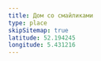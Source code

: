 ```yaml
---
title: Дом со смайликами
type: place
skipSitemap: true
latitude: 52.194245
longitude: 5.431216
---
```

